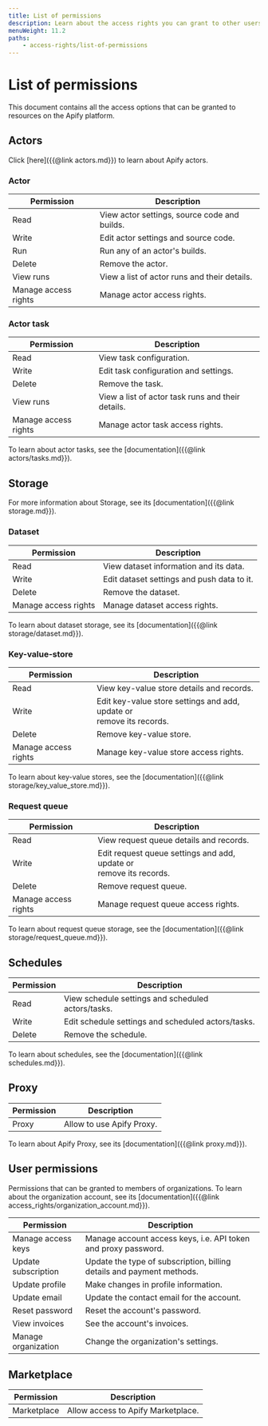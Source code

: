 ```yaml
---
title: List of permissions
description: Learn about the access rights you can grant to other users. See a list of all access options for Apify resources such as actors, actor runs/tasks and storage.
menuWeight: 11.2
paths:
    - access-rights/list-of-permissions
---
```


# List of permissions

This document contains all the access options that can be granted to resources on the Apify platform.

## [](#actor-permissions) Actors

Click [here]({{@link actors.md}}) to learn about Apify actors.

### [](#actor) Actor

|Permission|Description|
|---|---|
|Read|View actor settings, source code and builds.|
|Write|Edit actor settings and source code.|
|Run|Run any of an actor's builds.|
|Delete|Remove the actor.|
|View runs|View a list of actor runs and their details.|
|Manage access rights|Manage actor access rights.|

### [](#actor-task) Actor task

|Permission|Description|
|---|---|
|Read|View task configuration.|
|Write|Edit task configuration and settings.|
|Delete|Remove the task.|
|View runs|View a list of actor task runs and their details.|
|Manage access rights|Manage actor task access rights.|

To learn about actor tasks, see the [documentation]({{@link actors/tasks.md}}).

## [](#storage) Storage

For more information about Storage, see its [documentation]({{@link storage.md}}).

### [](#dataset) Dataset

|Permission|Description|
|---|---|
|Read|View dataset information and its data.|
|Write|Edit dataset settings and push data to it.|
|Delete|Remove the dataset.|
|Manage access rights|Manage dataset access rights.|

To learn about dataset storage, see its [documentation]({{@link storage/dataset.md}}).

### [](#key-value-store) Key-value-store

|Permission|Description|
|---|---|
|Read|View key-value store details and records.|
|Write|Edit key-value store settings and add, update or <br/> remove its records.|
|Delete|Remove key-value store.|
|Manage access rights|Manage key-value store access rights.|

To learn about key-value stores, see the [documentation]({{@link storage/key_value_store.md}}).

### [](#request-queue) Request queue

|Permission|Description|
|---|---|
|Read|View request queue details and records.|
|Write|Edit request queue settings and add, update or <br/> remove its records.|
|Delete|Remove request queue.|
|Manage access rights|Manage request queue access rights.|

To learn about request queue storage, see the [documentation]({{@link storage/request_queue.md}}).

## [](#schedules) Schedules

|Permission|Description|
|---|---|
|Read|View schedule settings and scheduled actors/tasks.|
|Write|Edit schedule settings and scheduled actors/tasks.|
|Delete|Remove the schedule.|

To learn about schedules, see the [documentation]({{@link schedules.md}}).

## [](#proxy) Proxy

|Permission|Description|
|---|---|
|Proxy|Allow to use Apify Proxy.|

To learn about Apify Proxy, see its [documentation]({{@link proxy.md}}).

## [](#user) User permissions

Permissions that can be granted to members of organizations. To learn about the organization account, see its [documentation]({{@link access_rights/organization_account.md}}).

|Permission|Description|
|---|---|
|Manage access keys|Manage account access keys, i.e. API token and proxy password.|
|Update subscription|Update the type of subscription, billing details and payment methods.|
|Update profile|Make changes in profile information.|
|Update email|Update the contact email for the account.|
|Reset password|Reset the account's password.|
|View invoices|See the account's invoices.|
|Manage organization|Change the organization's settings.|

## [](#marketplace) Marketplace

|Permission|Description|
|---|---|
|Marketplace|Allow access to Apify Marketplace.|
